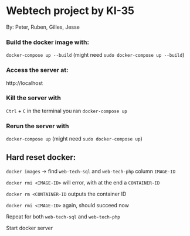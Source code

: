 # Webtech project by KI-35
By: Peter, Ruben, Gilles, Jesse

### Build the docker image with:
`docker-compose up --build`
    (might need `sudo docker-compose up --build`)

### Access the server at:

http://localhost

### Kill the server with

`Ctrl` + `C` in the terminal you ran `docker-compose up`

### Rerun the server with

`docker-compose up` (might need `sudo docker-compose up`)

## Hard reset docker:

`docker images` -> find `web-tech-sql` and `web-tech-php` column `IMAGE-ID`

`docker rmi <IMAGE-ID>` will error, with at the end a `CONTAINER-ID`

`docker rm <CONTAINER-ID` outputs the container ID

`docker rmi <IMAGE-ID>` again, should succeed now

Repeat for both `web-tech-sql` and `web-tech-php`

Start docker server
